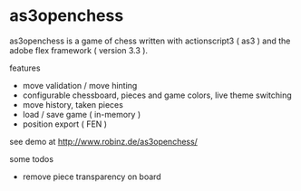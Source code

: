 as3openchess
============

as3openchess is a game of chess written with actionscript3 ( as3 ) and the adobe flex framework ( version 3.3 ).

features

- move validation / move hinting
- configurable chessboard, pieces and game colors, live theme switching
- move history, taken pieces
- load / save game ( in-memory )
- position export ( FEN )

see demo at http://www.robinz.de/as3openchess/

some todos

- remove piece transparency on board
